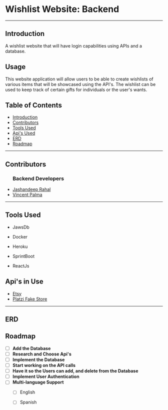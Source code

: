 <h1>Wishlist Website: Backend</h1>
<hr>
<!-- An introduction of the read me and the project.-->
<h2 id="introduction">Introduction</h2>
<p>A wishlist website that will have login capabilities using APIs and a database.</p>

<!-- Detailing how the application can be used.-->
<h2 id="usage">Usage</h2>
<p>This website application will allow users to be able to create wishlists of various items that will be showcased using the API's. The wishlist can be used to keep track of certain gifts for individuals or the user's wants.</p>

<!-- A table of contents for easier access of scrolling through the readme.-->
<h2>Table of Contents</h2>
<ul>
  <li>
    <a href="#introduction">Introduction</a>
  </li>
  <li>
    <a href="#contributors">Contributors</a>
  </li>
  <li>
    <a href="#builtWith">Tools Used</a>
  </li>
  <li>
    <a href="#Apis">Api's Used</a>
  </li>
   <li>
    <a href="#Erd">ERD</a>
  </li>
   <li>
    <a href="#roadmap">Roadmap</a>
  </li>
</ul>
<hr>
<!-- The project contributors include backend and front-end developers. This also includes links to their GitHub profiles.-->
<h2 id="contributors">Contributors</h2>
<ul>
  <h3>Backend Developers</h3>
  <li>
    <a href="https://github.com/Jashan66">Jashandeep Rahal</a>
  </li>
  <li>
    <a href="https://github.com/vincentmpalma">Vincent Palma</a>
</ul>
<hr>

<!-- Items that will be used for building the website. .-->
<h2 id="builtWith">Tools Used</h2> 
<ul>
  <li>
    <p>JawsDb</p>
  </li>
  <li>
    <p>Docker</p>
  </li>
  <li>
    <p>Heroku</p>
  </li>
   <li>
    <p>SprintBoot</p>
  </li>
  <li>
    <p>ReactJs</p>
  </li>
</ul>

<!-- Examples of the Api's that can be used for the wishlist application -->
<h2 id="Apis">Api's in Use</h2> 
<ul>
  <li>
    <a href="https://developers.etsy.com/documentation/">Etsy</a>
  </li>
  <li>
    <a href="https://fakeapi.platzi.com/">Platzi Fake Store</a>
  </li>
</ul>

<hr>

<h2 id="Erd">ERD</h2> 


<!-- Roadmap for the project -->
<h2 id ="roadmap">Roadmap</h2>

- [ ] **Add the Database**
- [ ] **Research and Choose Api's**
- [ ] **Implement the Database**
- [ ] **Start working on the API calls**
- [ ] **Have it so the Users can add, and delete from the Database**
- [ ] **Implement User Authentication**
- [ ] **Multi-language Support**
    - [ ] English
    - [ ] Spanish


